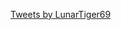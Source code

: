 <script type="text/javascript">
	if(window.location.hash=="#about"){window.location=window.location.origin+'/about';}
	else if((window.location.hash=="#althub")||(window.location.hash=="#hub")){window.location=window.location.origin+'/althub';}
	else if(window.location.hash=="#contact"){window.location=window.location.origin+'/contact';}
	else if(window.location.hash=="#discord"){window.location=window.location.origin+'/Discord';}
	else if(window.location.hash=="#files"){window.location='http://lunar.zapto.org';}
	else if(window.location.hash=="#world"){window.location='https://account.altvr.com/worlds/954689156213113037';}
	else if(window.location.hash=="#worms"){window.location='https://gg.gg/worms';}
	else if(window.location.hash=="#projects"){window.location=window.location.origin+'/projects';}
	else{
		document.getElementById('main_content').innerHTML += "<h2 id='home'>Home</h2>";
		document.getElementById('main_content').innerHTML += "<hr style='height:1px; visibility:hidden;' />";
		document.getElementById('main_content').innerHTML += "<img src='/img/me.jpg' alt='Ryan' height='315' width='315'/>";
		document.getElementById('main_content').innerHTML += "<p>Nobody exists on purpose,<br>nobody belongs anywhere,<br>everybody is going to die.</p>";
	}
</script>
<a class="twitter-timeline" data-width="315" data-height="500" data-theme="dark" data-link-color="#19CF86" href="https://twitter.com/LunarTiger69?ref_src=twsrc%5Etfw">Tweets by LunarTiger69</a> <script async src="https://platform.twitter.com/widgets.js" charset="utf-8"></script>
